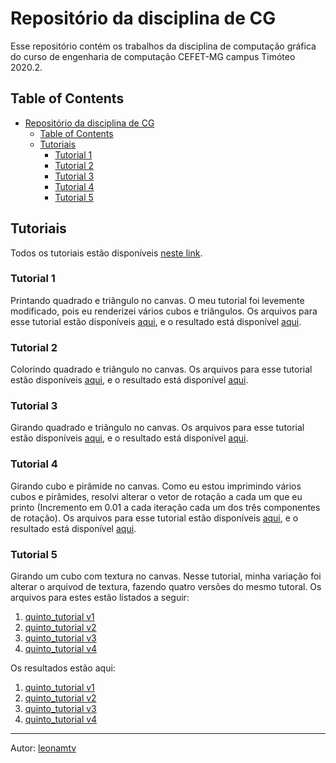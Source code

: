 # Repositório da disciplina de CG

Esse repositório contém os trabalhos da disciplina de computação gráfica do curso de engenharia de computação CEFET-MG campus Timóteo 2020.2.

## Table of Contents

- [Repositório da disciplina de CG](#repositório-da-disciplina-de-cg)
  - [Table of Contents](#table-of-contents)
  - [Tutoriais](#tutoriais)
    - [Tutorial 1](#tutorial-1)
    - [Tutorial 2](#tutorial-2)
    - [Tutorial 3](#tutorial-3)
    - [Tutorial 4](#tutorial-4)
    - [Tutorial 5](#tutorial-5)

## Tutoriais

Todos os tutoriais estão disponíveis [neste link](https://leonamtv.github.io/cg/).

### Tutorial 1

Printando quadrado e triângulo no canvas. O meu tutorial foi levemente modificado, pois eu renderizei vários cubos e triângulos. Os arquivos para esse tutorial estão disponíveis [aqui](/primeiro_tutorial/), e o resultado está disponível [aqui](https://leonamtv.github.io/cg/primeiro_tutorial/index.html).

### Tutorial 2

Colorindo quadrado e triângulo no canvas. Os arquivos para esse tutorial estão disponíveis [aqui](/segundo_tutorial/), e o resultado está disponível [aqui](https://leonamtv.github.io/cg/segundo_tutorial/index.html).

### Tutorial 3

Girando quadrado e triângulo no canvas. Os arquivos para esse tutorial estão disponíveis [aqui](/terceiro_tutorial/), e o resultado está disponível [aqui](https://leonamtv.github.io/cg/terceiro_tutorial/index.html).

### Tutorial 4

Girando cubo e pirâmide no canvas. Como eu estou imprimindo vários cubos e pirâmides, resolvi alterar o vetor de rotação a cada um que eu printo (Incremento em 0.01 a cada iteração cada um dos três componentes de rotação). Os arquivos para esse tutorial estão disponíveis [aqui](/quarto_tutorial/), e o resultado está disponível [aqui](https://leonamtv.github.io/cg/quarto_tutorial/index.html).

### Tutorial 5

Girando um cubo com textura no canvas. Nesse tutorial, minha variação foi alterar o arquivod de textura, fazendo quatro versões do mesmo tutoral. Os arquivos para estes estão listados a seguir:

1. [quinto_tutorial v1](/quinto_tutorial/)
2. [quinto_tutorial v2](/quinto_tutorial_1/)
3. [quinto_tutorial v3](/quinto_tutorial_2/)
4. [quinto_tutorial v4](/quinto_tutorial_3/)

Os resultados estão aqui:

1. [quinto_tutorial v1](https://leonamtv.github.io/cg/quinto_tutorial/index.html)
2. [quinto_tutorial v2](https://leonamtv.github.io/cg/quinto_tutorial_1/index.html)
3. [quinto_tutorial v3](https://leonamtv.github.io/cg/quinto_tutorial_2/index.html)
4. [quinto_tutorial v4](https://leonamtv.github.io/cg/quinto_tutorial_3/index.html)

----
Autor: [leonamtv](https://github.com/leonamtv)
